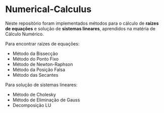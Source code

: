 # Numerical-Calculus

Neste repositório foram implementados métodos para o cálculo de **raízes de equações** e solução de **sistemas lineares**, aprendidos na matéria de Cálculo Numérico.

Para encontrar raízes de equações:

- Método da Bissecção
- Método do Ponto Fixo
- Método de Newton-Raphson
- Método da Posição Falsa
- Método das Secantes

Para solução de sistemas lineares:

- Método de Cholesky
- Método de Eliminação de Gauss
- Decomposição LU
